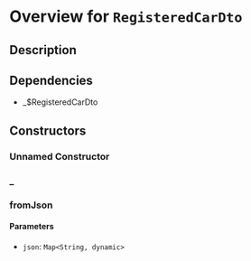 # Overview for `RegisteredCarDto`

## Description



## Dependencies

- _$RegisteredCarDto

## Constructors

### Unnamed Constructor


### _


### fromJson


#### Parameters

- `json`: `Map<String, dynamic>`

